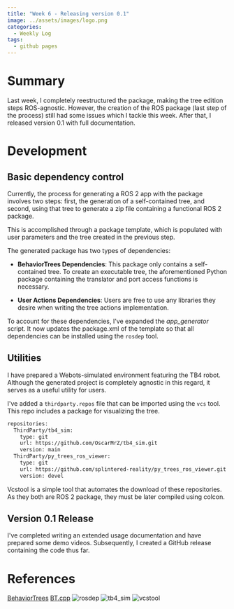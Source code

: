 ```yaml
---
title: "Week 6 - Releasing version 0.1"
image: ../assets/images/logo.png
categories:
  - Weekly Log
tags:
  - github pages
---
```


# Summary

Last week, I completely reestructured the package, making the tree edition steps ROS-agnostic. However, the creation of the ROS package (last step of the process) still had some issues which I tackle this week. After that, I released version 0.1 with full documentation. 

# Development

## Basic dependency control

Currently, the process for generating a ROS 2 app with the package involves two steps: first, the generation of a self-contained tree, and second, using that tree to generate a zip file containing a functional ROS 2 package.

This is accomplished through a package template, which is populated with user parameters and the tree created in the previous step.

The generated package has two types of dependencies:

* **BehaviorTrees Dependencies**: This package only contains a self-contained tree. To create an executable tree, the aforementioned Python package containing the translator and port access functions is necessary.
  
* **User Actions Dependencies**: Users are free to use any libraries they desire when writing the tree actions implementation.

To account for these dependencies, I've expanded the *app_generator* script. It now updates the package.xml of the template so that all dependencies can be installed using the `rosdep` tool.

## Utilities

I have prepared a Webots-simulated environment featuring the TB4 robot. Although the generated project is completely agnostic in this regard, it serves as a useful utility for users.

I've added a `thirdparty.repos` file that can be imported using the `vcs` tool. This repo includes a package for visualizing the tree.

```bash
repositories:
  ThirdParty/tb4_sim:
    type: git
    url: https://github.com/OscarMrZ/tb4_sim.git
    version: main
  ThirdParty/py_trees_ros_viewer:
    type: git
    url: https://github.com/splintered-reality/py_trees_ros_viewer.git
    version: devel
```

Vcstool is a simple tool that automates the download of these repositories. As they both are ROS 2 package, they must be later compiled using colcon. 

## Version 0.1 Release

I've completed writing an extended usage documentation and have prepared some demo videos. Subsequently, I created a GitHub release containing the code thus far.

# References

[BehaviorTrees](https://github.com/JdeRobot/BehaviorTrees/tree/main)
[BT.cpp](https://www.behaviortree.dev/docs/nodes-library/DecoratorNode)
![rosdep](http://wiki.ros.org/rosdep)
![tb4_sim](https://github.com/OscarMrZ/tb4_sim)
![vcstool](https://github.com/dirk-thomas/vcstool)

